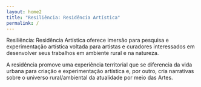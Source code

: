 ```yaml
---
layout: home2
title: "Resiliência: Residência Artística"
permalink: /
---
```


Resiliência: Residência Artística oferece imersão para pesquisa e experimentação artística voltada para artistas e curadores interessados em desenvolver seus trabalhos em ambiente rural e na natureza.

A residência promove uma experiência territorial que se diferencia da vida urbana para criação e experimentação artística e, por outro, cria narrativas sobre o universo rural/ambiental da atualidade por meio das Artes.


